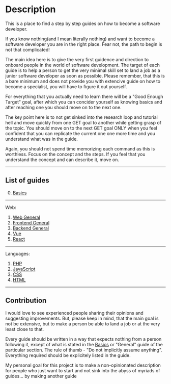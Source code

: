 # Description

This is a place to find a step by step guides on how to become a software developer.

If you know nothing(and I mean literally nothing) and want to become a software developer you are in the right place. Fear not, the path to begin is not that complicated!

The main idea here is to give the very first guidence and direction to onboard people in the world of software development. The target of each guide is to help a person to get the very minimal skill set to land a job as a junior software developer as soon as possible. Please remember, that this is a bare minimum and does not provide you with extencive guide on how to become a specialist, you will have to figure it out yourself.

For everything that you actually need to learn there will be a "Good Enough Target" goal, after which you can concider yourself as knowing basics and after reaching one you should move on to the next one.

The key point here is to not get sinked into the research loop and tutorial hell and move quickly from one GET goal to another while getting grasp of the topic. You should move on to the next GET goal ONLY when you feel confident that you can replicate the current one one more time and you understand what was in the guide.

Again, you should not spend time memorizing each command as this is worthless. Focus on the concept and the steps. If you feel that you understand the concept and can describe it, move on.

---
## List of guides

0. [Basics](./guides/basics.md)
---
Web:
1. [Web General](./guides/web.md)
2. [Frontend General](./guides/frontend/general.md)
3. [Backend General](./guides/backend/general.md)
3. [Vue](./guides/vue.md)
4. [React](./guides/react.md)
---
Languages:
1. [PHP](./guides/language/php.md)
2. [JavaScript](./guides/language/js.md)
3. [CSS](./guides/language/css.md)
4. [HTML](./guides/language/html.md)
---
## Contribution

I would love to see experienced people sharing their opinions and suggesting improvements. But, please keep in mind, that the main goal is not be extensive, but to make a person be able to land a job or at the very least close to that.

Every guide should be written in a way that expects nothing from a person following it, except of what is stated in the [Basics](./guides/basics.md) or "General" guide of the particular section. The rule of thumb - "Do not implicitly assume anything". Everything required should be explicitely listed in the guide.

My personal goal for this project is to make a non-opinionated description for people who just want to start and not sink into the abyss of myriads of guides... by making another guide